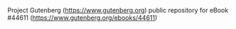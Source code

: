 Project Gutenberg (https://www.gutenberg.org) public repository for eBook #44611 (https://www.gutenberg.org/ebooks/44611)
